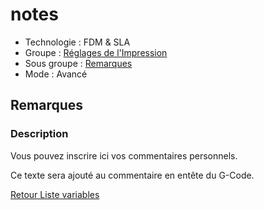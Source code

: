 # notes

* Technologie : FDM & SLA
* Groupe : [Réglages de l'Impression](../print_settings/print_settings.md)
* Sous groupe : [Remarques](../print_settings/print_settings.md#remarques)
* Mode : Avancé

## Remarques

### Description

Vous pouvez inscrire ici vos commentaires personnels. 

Ce texte sera ajouté au commentaire en entête du G-Code.

[Retour Liste variables](variable_list.md)
